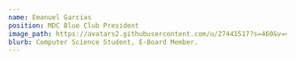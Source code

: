```yaml
---
name: Emanuel Garcias
position: MDC Blue Club President
image_path: https://avatars2.githubusercontent.com/u/27441517?s=460&v=4
blurb: Computer Science Student, E-Board Member.
---
```

